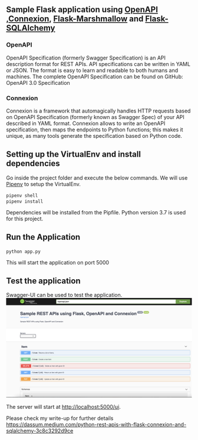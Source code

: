 ## Sample Flask application using [OpenAPI](https://swagger.io/specification/) ,[Connexion](https://github.com/zalando/connexion), [Flask-Marshmallow](https://flask-marshmallow.readthedocs.io/en/latest/) and [Flask-SQLAlchemy](https://flask-sqlalchemy.palletsprojects.com/en/2.x/quickstart/)

### OpenAPI

OpenAPI Specification (formerly Swagger Specification) is an API description format for REST APIs.
API specifications can be written in YAML or JSON. The format is easy to learn and readable to both humans and machines. The complete OpenAPI Specification can be found on GitHub: OpenAPI 3.0 Specification

### Connexion

Connexion is a framework that automagically handles HTTP requests based on OpenAPI Specification (formerly known as Swagger Spec) of your API described in YAML format. Connexion allows to write an OpenAPI specification, then maps the endpoints to Python functions; this makes it unique, as many tools generate the specification based on Python code.

## Setting up the VirtualEnv and install dependencies

Go inside the project folder and execute the below commands. We will use [Pipenv](https://pypi.org/project/pipenv/) to setup the VirtualEnv.

```
pipenv shell
pipenv install

```

Dependencies will be installed from the Pipfile. Python version 3.7 is used for this project.

## Run the Application

```
python app.py

```

This will start the application on port 5000

## Test the application

Swagger-UI can be used to test the application.
![alt text](sample-flask-application.png)

The server will start at <http://localhost:5000/ui>.

Please check my write-up for further details <https://dassum.medium.com/python-rest-apis-with-flask-connexion-and-sqlalchemy-3c8c3292d9ce>
